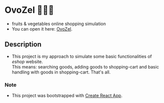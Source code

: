 # OvoZel 🍋🥕🛒

- fruits & vegetables online shopping simulation
- You can open it here: [OvoZel](https://.....link-to-the-web-page).  

## Description  

- This project is my approach to simulate some basic functionalities of *eshop* website.  
This means: searching goods, adding goods to shopping-cart
and basic handling with goods in shopping-cart. That's all.  

### Note  

- This project was bootstrapped with [Create React App](https://github.com/facebook/create-react-app).  
